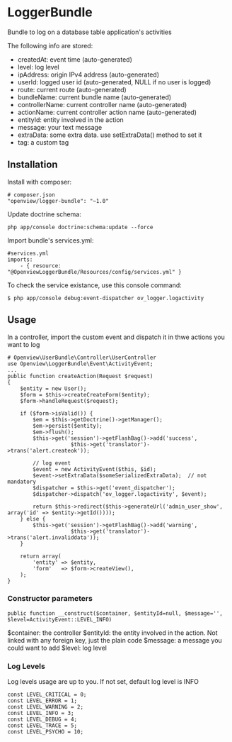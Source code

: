 # LoggerBundle
Bundle to log on a database table application's activities

The following info are stored:
- createdAt: event time (auto-generated)
- level: log level
- ipAddress: origin IPv4 address (auto-generated)
- userId: logged user id (auto-generated, NULL if no user is logged)
- route: current route (auto-generated)
- bundleName: current bundle name (auto-generated)
- controllerName: current controller name (auto-generated)
- actionName: current controller action name (auto-generated)
- entityId: entity involved in the action
- message: your text message
- extraData: some extra data. use setExtraData() method to set it
- tag: a custom tag


## Installation

Install with composer:

    # composer.json
    "openview/logger-bundle": "~1.0"

Update doctrine schema:

    php app/console doctrine:schema:update --force

Import bundle's services.yml:

    #services.yml
    imports:
        - { resource: "@OpenviewLoggerBundle/Resources/config/services.yml" }

To check the service existance, use this console command:

    $ php app/console debug:event-dispatcher ov_logger.logactivity

## Usage

In a controller, import the custom event and dispatch it in thwe actions you want to log

    # Openview\UserBundle\Controller\UserController
    use Openview\LoggerBundle\Event\ActivityEvent;
    ...
    public function createAction(Request $request)
    {
        $entity = new User();
        $form = $this->createCreateForm($entity);
        $form->handleRequest($request);

        if ($form->isValid()) {
            $em = $this->getDoctrine()->getManager();
            $em->persist($entity);
            $em->flush();
            $this->get('session')->getFlashBag()->add('success', 
                        $this->get('translator')->trans('alert.createok'));
            
            // log event
            $event = new ActivityEvent($this, $id);
            $event->setExtraData($someSerializedExtraData);  // not mandatory
            $dispatcher = $this->get('event_dispatcher');
            $dispatcher->dispatch('ov_logger.logactivity', $event);

            return $this->redirect($this->generateUrl('admin_user_show', array('id' => $entity->getId())));
        } else {
            $this->get('session')->getFlashBag()->add('warning', 
                        $this->get('translator')->trans('alert.invaliddata'));
        }

        return array(
            'entity' => $entity,
            'form'   => $form->createView(),
        );
    }


### Constructor parameters

    public function __construct($container, $entityId=null, $message='', $level=ActivityEvent::LEVEL_INFO)

$container: the controller
$entityId: the entity involved in the action. Not linked with any foreign key, just the plain code
$message: a message you could want to add
$level: log level

### Log Levels

Log levels usage are up to you. If not set, default log level is INFO

    const LEVEL_CRITICAL = 0;
    const LEVEL_ERROR = 1;
    const LEVEL_WARNING = 2;
    const LEVEL_INFO = 3;
    const LEVEL_DEBUG = 4;
    const LEVEL_TRACE = 5;
    const LEVEL_PSYCHO = 10;